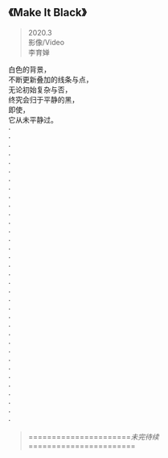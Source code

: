 ## 《Make It Black》      
> 2020.3      
 影像/Video    
李育婵

白色的背景，      
不断更新叠加的线条与点，       
无论初始复杂与否，       
终究会归于平静的黑，       
即使，        
它从未平静过。      
    ·      
    ·                   
    ·               
    ·            
    ·           
    ·              
    ·       
    ·      
    ·                   
    ·               
    ·            
    ·           
    ·              
    ·     
    ·      
    ·                   
    ·               
    ·            
    ·            
    ·              
    ·          
    ·      
    ·                   
    ·               
    ·            
    ·           
    ·              
    ·   
    ·      
    ·                   
    ·               
    ·            
    ·           
    ·              
    ·


> ======================*未完待续*=======================









